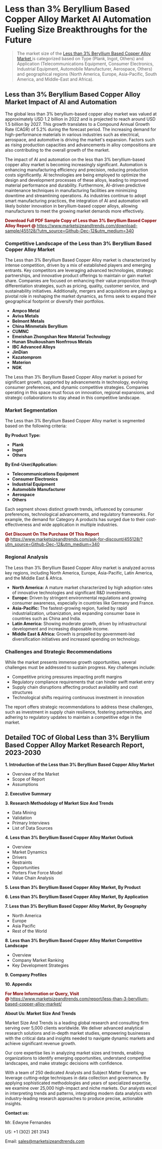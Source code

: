 <H1>Less than 3% Beryllium Based Copper Alloy Market AI Automation Fueling Size Breakthroughs for the Future</H1><blockquote><p>The market size of the <a href="https://www.marketsizeandtrends.com/download-sample/455128/?utm_source=Github-Dec-12&amp;utm_medium=340" target="_blank">Less than 3% Beryllium Based Copper Alloy Market </a>is categorized based on Type (Plank, Ingot, Others) and Application (Telecommunications Equipment, Consumer Electronics, Industrial Equipment, Automobile Manufacturer, Aerospace, Others) and geographical regions (North America, Europe, Asia-Pacific, South America, and Middle-East and Africa).</p></blockquote><p><h2>Less than 3% Beryllium Based Copper Alloy Market Impact of AI and Automation</h2><p>The global less than 3% beryllium-based copper alloy market was valued at approximately USD 1.2 billion in 2022 and is projected to reach around USD 1.5 billion by 2027. This growth translates to a Compound Annual Growth Rate (CAGR) of 5.2% during the forecast period. The increasing demand for high-performance materials in various industries such as electrical, aerospace, and automotive is driving the market's expansion. Factors such as rising production capacities and advancements in alloy compositions are also contributing to the overall growth of the market.</p><p>The impact of AI and automation on the less than 3% beryllium-based copper alloy market is becoming increasingly significant. Automation is enhancing manufacturing efficiency and precision, reducing production costs significantly. AI technologies are being employed to optimize the design and development processes of these alloys, leading to improved material performance and durability. Furthermore, AI-driven predictive maintenance techniques in manufacturing facilities are minimizing downtime and streamlining operations. As industries continue to adopt smart manufacturing practices, the integration of AI and automation will likely bolster innovation in beryllium-based copper alloys, allowing manufacturers to meet the growing market demands more effectively.</p></p><p><strong><span style="color: #800000;">Download Full PDF Sample Copy of Less than 3% Beryllium Based Copper Alloy Report @</span>&nbsp;</strong><a href="https://www.marketsizeandtrends.com/download-sample/455128/?utm_source=Github-Dec-12&amp;utm_medium=340">https://www.marketsizeandtrends.com/download-sample/455128/?utm_source=Github-Dec-12&amp;utm_medium=340</a></p><h3>Competitive Landscape of the Less than 3% Beryllium Based Copper Alloy Market</h3><p>The Less than 3% Beryllium Based Copper Alloy market is characterized by intense competition, driven by a mix of established players and emerging entrants. Key competitors are leveraging advanced technologies, strategic partnerships, and innovative product offerings to maintain or gain market share. Companies are focused on enhancing their value proposition through differentiation strategies, such as pricing, quality, customer service, and sustainability initiatives. Additionally, mergers and acquisitions are playing a pivotal role in reshaping the market dynamics, as firms seek to expand their geographical footprint or diversify their portfolios.</p><p><strong><p><ul><li>Ampco Metal </li><li> Aviva Metals </li><li> Belmont Metals </li><li> China Minmetals Beryllium </li><li> CUMNC </li><li> Emeishan Zhongshan New Material Technology </li><li> Hunan Shuikousham Nonfrrous Metals </li><li> IBC Advanced Alloys </li><li> JinDian </li><li> Kazatomprom </li><li> Materion </li><li> NGK</p></li></ul></p></strong></p><p>The Less than 3% Beryllium Based Copper Alloy market is poised for significant growth, supported by advancements in technology, evolving consumer preferences, and dynamic competitive strategies. Companies operating in this space must focus on innovation, regional expansions, and strategic collaborations to stay ahead in this competitive landscape.</p><h3>Market Segmentation</h3><p>The Less than 3% Beryllium Based Copper Alloy market is segmented based on the following criteria:</p><p><strong>By Product Type:</strong></p><p><strong><p><ul><li>Plank </li><li> Ingot </li><li> Others</p></li></ul></p></strong></p><p><strong>By End-User/Application:</strong></p><p><strong><p><ul><li>Telecommunications Equipment </li><li> Consumer Electronics </li><li> Industrial Equipment </li><li> Automobile Manufacturer </li><li> Aerospace </li><li> Others</p></li></ul></p></strong></p><p>Each segment shows distinct growth trends, influenced by consumer preferences, technological advancements, and regulatory frameworks. For example, the demand for Category A products has surged due to their cost-effectiveness and wide application in multiple industries.</p><p><strong><span style="color: #800000;">Get Discount On The Purchase Of This Report @&nbsp;</span></strong><a href="https://www.marketsizeandtrends.com/ask-for-discount/455128/?utm_source=Github-Dec-12&amp;utm_medium=340">https://www.marketsizeandtrends.com/ask-for-discount/455128/?utm_source=Github-Dec-12&amp;utm_medium=340</a></p><h3>Regional Analysis</h3><p>The Less than 3% Beryllium Based Copper Alloy market is analyzed across key regions, including North America, Europe, Asia-Pacific, Latin America, and the Middle East &amp; Africa.</p><ul><li><strong>North America:</strong> A mature market characterized by high adoption rates of innovative technologies and significant R&amp;D investments.</li><li><strong>Europe:</strong> Driven by stringent environmental regulations and growing consumer awareness, especially in countries like Germany and France.</li><li><strong>Asia-Pacific:</strong> The fastest-growing region, fueled by rapid industrialization, urbanization, and expanding consumer base in countries such as China and India.</li><li><strong>Latin America:</strong> Showing moderate growth, driven by infrastructural development and increasing disposable income.</li><li><strong>Middle East &amp; Africa:</strong> Growth is propelled by government-led diversification initiatives and increased spending on technology.</li></ul><h3>Challenges and Strategic Recommendations</h3><p>While the market presents immense growth opportunities, several challenges must be addressed to sustain progress. Key challenges include:</p><ul><li>Competitive pricing pressures impacting profit margins</li><li>Regulatory compliance requirements that can hinder swift market entry</li><li>Supply chain disruptions affecting product availability and cost structures</li><li>Technological shifts requiring continuous investment in innovation</li></ul><p>The report offers strategic recommendations to address these challenges, such as investment in supply chain resilience, fostering partnerships, and adhering to regulatory updates to maintain a competitive edge in the market.</p><h2>Detailed TOC of Global Less than 3% Beryllium Based Copper Alloy Market Research Report, 2023-2030</h2><p><strong>1. Introduction of the Less than 3% Beryllium Based Copper Alloy Market</strong></p><ul><li>Overview of the Market</li><li>Scope of Report</li><li>Assumptions&nbsp;</li></ul><p><strong>2. Executive Summary</strong></p><p><strong>3. Research Methodology of <strong>Market Size And Trends</strong></strong></p><ul><li>Data Mining</li><li>Validation</li><li>Primary Interviews</li><li>List of Data Sources&nbsp;</li></ul><p><strong>4. Less than 3% Beryllium Based Copper Alloy Market Outlook</strong></p><ul><li>Overview</li><li>Market Dynamics</li><li>Drivers</li><li>Restraints</li><li>Opportunities</li><li>Porters Five Force Model</li><li>Value Chain Analysis&nbsp;</li></ul><p><strong>5. Less than 3% Beryllium Based Copper Alloy Market, By Product</strong></p><p><strong>6. Less than 3% Beryllium Based Copper Alloy Market, By Application</strong></p><p><strong>7. Less than 3% Beryllium Based Copper Alloy Market, By Geography</strong></p><ul><li>North America</li><li>Europe</li><li>Asia Pacific</li><li>Rest of the World&nbsp;</li></ul><p><strong>8. Less than 3% Beryllium Based Copper Alloy Market Competitive Landscape</strong></p><ul><li>Overview</li><li>Company Market Ranking</li><li>Key Development Strategies&nbsp;</li></ul><p><strong>9. Company Profiles</strong></p><p><strong>10. Appendix</strong></p><p><strong><span style="color: #800000;">For More Information or Query, Visit @&nbsp;</span></strong><a href="https://www.marketsizeandtrends.com/report/less-than-3-beryllium-based-copper-alloy-market/">https://www.marketsizeandtrends.com/report/less-than-3-beryllium-based-copper-alloy-market/</a></p><p></p><p><strong>About Us:&nbsp;Market Size And Trends</strong></p><p>Market Size And Trends&nbsp;is a leading global research and consulting firm serving over 5,000 clients worldwide. We deliver advanced analytical research solutions and in-depth market studies, empowering businesses with the critical data and insights needed to navigate dynamic markets and achieve significant revenue growth.</p><p>Our core expertise lies in analyzing market sizes and trends, enabling organizations to identify emerging opportunities, understand competitive landscapes, and make strategic decisions with confidence.</p><p>With a team of 250 dedicated Analysts and Subject Matter Experts, we leverage cutting-edge techniques in data collection and governance. By applying sophisticated methodologies and years of specialized expertise, we examine over 25,000 high-impact and niche markets. Our analysts excel in interpreting trends and patterns, integrating modern data analytics with industry-leading research approaches to produce precise, actionable insights.</p><p><strong>Contact us:</strong></p><p>Mr. Edwyne Fernandes</p><p>US: +1 (302) 261 3143</p><p>Email: <a href="mailto:sales@marketsizeandtrends.com">sales@marketsizeandtrends.com</a>&nbsp;</p>
